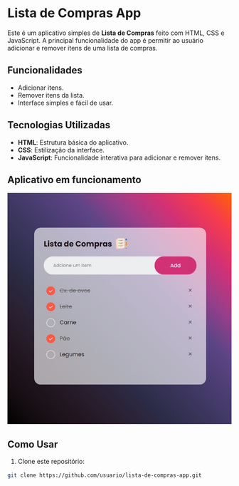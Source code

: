 # Lista de Compras App

Este é um aplicativo simples de **Lista de Compras** feito com HTML, CSS e JavaScript. A principal funcionalidade do app é permitir ao usuário adicionar e remover itens de uma lista de compras.

## Funcionalidades

- Adicionar itens.
- Remover itens da lista.
- Interface simples e fácil de usar.

## Tecnologias Utilizadas

- **HTML**: Estrutura básica do aplicativo.
- **CSS**: Estilização da interface.
- **JavaScript**: Funcionalidade interativa para adicionar e remover itens.

## Aplicativo em funcionamento

![Lista de Compras App](images/Aplicativo.jpg)

## Como Usar

1. Clone este repositório:

```bash
git clone https://github.com/usuario/lista-de-compras-app.git




